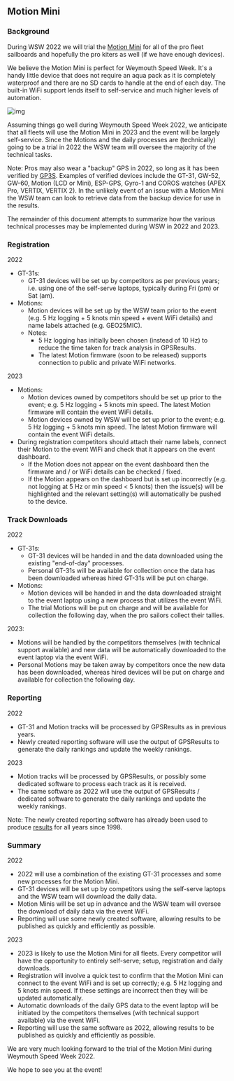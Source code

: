 ## Motion Mini

### Background

During WSW 2022 we will trial the [Motion Mini](https://logiqx.github.io/gps-guides/devices/motion/mini/) for all of the pro fleet sailboards and hopefully the pro kiters as well (if we have enough devices).

We believe the Motion Mini is perfect for Weymouth Speed Week. It's a handy little device that does not require an aqua pack as it is completely waterproof and there are no SD cards to handle at the end of each day. The built-in WiFi support lends itself to self-service and much higher levels of automation.



![img](https://logiqx.github.io/gps-guides/devices/motion/mini/img/mini.jpg)



Assuming things go well during Weymouth Speed Week 2022, we anticipate that all fleets will use the Motion Mini in 2023 and the event will be largely self-service. Since the Motions and the daily processes are (technically) going to be a trial in 2022 the WSW team will oversee the majority of the technical tasks.

Note: Pros may also wear a "backup" GPS in 2022, so long as it has been verified by [GP3S](https://www.gps-speedsurfing.com/default.aspx?mnu=item&item=GPSInfo). Examples of verified devices include the GT-31, GW-52, GW-60, Motion (LCD or Mini), ESP-GPS, Gyro-1 and COROS watches (APEX Pro, VERTIX, VERTIX 2). In the unlikely event of an issue with a Motion Mini the WSW team can look to retrieve data from the backup device for use in the results.



The remainder of this document attempts to summarize how the various technical processes may be implemented during WSW in 2022 and 2023.



### Registration

2022

- GT-31s:
  - GT-31 devices will be set up by competitors as per previous years; i.e. using one of the self-serve laptops, typically during  Fri (pm) or Sat (am).
- Motions:
  - Motion devices will be set up by the WSW team prior to the event (e.g. 5 Hz logging + 5 knots min speed + event WiFi details) and name labels attached (e.g. GEO25MIC).
  - Notes:
    - 5 Hz logging has initially been chosen (instead of 10 Hz) to reduce the time taken for track analysis in GPSResults.
    - The latest Motion firmware (soon to be released) supports connection to public and private WiFi networks.

2023

- Motions:
  - Motion devices owned by competitors should be set up prior to the event; e.g. 5 Hz logging + 5 knots min speed. The latest Motion firmware will contain the event WiFi details.
  - Motion devices owned by WSW will be set up prior to the event; e.g. 5 Hz logging + 5 knots min speed. The latest Motion firmware will contain the event WiFi details.
- During registration competitors should attach their name labels, connect their Motion to the event WiFi and check that it appears on the event dashboard.
  - If the Motion does not appear on the event dashboard then the firmware and / or WiFi details can be checked / fixed.
  - If the Motion appears on the dashboard but is set up incorrectly (e.g. not logging at 5 Hz or min speed < 5 knots) then the issue(s) will be highlighted and the relevant setting(s) will automatically be pushed to the device.



### Track Downloads

2022

- GT-31s:
  - GT-31 devices will be handed in and the data downloaded using the existing "end-of-day" processes.
  - Personal GT-31s will be available for collection once the data has been downloaded whereas hired GT-31s will be put on charge.
- Motions:
  - Motion devices will be handed in and the data downloaded straight to the event laptop using a new process that utilizes the event WiFi.
  - The trial Motions will be put on charge and will be available for collection the following day, when the pro sailors collect their tallies.

2023:

- Motions will be handled by the competitors themselves (with technical support available) and new data will be automatically downloaded to the event laptop via the event WiFi.
- Personal Motions may be taken away by competitors once the new data has been downloaded, whereas hired devices will be put on charge and available for collection the following day.



### Reporting

2022

- GT-31 and Motion tracks will be processed by GPSResults as in previous years.
- Newly created reporting software will use the output of GPSResults to generate the daily rankings and update the weekly rankings.

2023

- Motion tracks will be processed by GPSResults, or possibly some dedicated software to process each track as it is received.
- The same software as 2022 will use the output of GPSResults / dedicated software to generate the daily rankings and update the weekly rankings.

Note: The newly created reporting software has already been used to produce [results](https://logiqx.github.io/wsw-results/events/index.html) for all years since 1998.



### Summary

2022

- 2022 will use a combination of the existing GT-31 processes and some new processes for the Motion Mini.
- GT-31 devices will be set up by competitors using the self-serve laptops and the WSW team will download the daily data.
- Motion Minis will be set up in advance and the WSW team will oversee the download of daily data via the event WiFi.
- Reporting will use some newly created software, allowing results to be published as quickly and efficiently as possible.

2023

- 2023 is likely to use the Motion Mini for all fleets. Every competitor will have the opportunity to entirely self-serve; setup, registration and daily downloads.
- Registration will involve a quick test to confirm that the Motion Mini can connect to the event WiFi and is set up correctly; e.g. 5 Hz logging and 5 knots min speed. If these settings are incorrect then they will be updated automatically.
- Automatic downloads of the daily GPS data to the event laptop will be initiated by the competitors themselves (with technical support available) via the event WiFi.
- Reporting will use the same software as 2022, allowing results to be published as quickly and efficiently as possible.



We are very much looking forward to the trial of the Motion Mini during Weymouth Speed Week 2022.

We hope to see you at the event!

